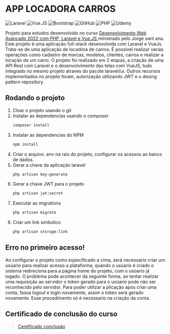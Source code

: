 # APP LOCADORA CARROS
![Laravel](https://img.shields.io/badge/laravel-%23FF2D20.svg?style=for-the-badge&logo=laravel&logoColor=white)
![Vue.JS](https://img.shields.io/badge/Vue.js-35495E?style=for-the-badge&logo=vue.js&logoColor=4FC08D)
![Bootstrap](https://img.shields.io/badge/bootstrap-%23563D7C.svg?style=for-the-badge&logo=bootstrap&logoColor=white)
![GitHub](https://img.shields.io/badge/github-%23121011.svg?style=for-the-badge&logo=github&logoColor=white)
![PHP](https://img.shields.io/badge/php-%23777BB4.svg?style=for-the-badge&logo=php&logoColor=white)
![Udemy](https://img.shields.io/badge/Udemy-A435F0?style=for-the-badge&logo=Udemy&logoColor=white)


Projeto para estudos desenvolvido no curso [Desenvolvimento Web Avançado 2022 com PHP, Laravel e Vue.JS
](https://www.udemy.com/course/curso-completo-do-desenvolvedor-laravel/) ministrado pelo Jorge sant ana. Este projeto é uma aplicação full-stack desenvolvida com Laravel e VueJs. Trata-se de uma aplicação de locadora de carros. É possível realizar varias operações como cadastro de marcas, modelos, clientes, carros e realizar a locação de um carro. O projeto foi realizado em 2 etapas, a criação de uma API Rest com Laravel e o desenvolvimento das telas com VueJS, tudo integrado no mesmo projeto atraves do pacote laravel/ui. Outros recursos implementados no projeto foram, autorização utilizando JWT e o desing pattern repository.

## Rodando o projeto
1. Cloar o projeto usando o git
2. Instalar as dependencias usando o composer
    ```bash
    composer install
    ```
3. Instalar as dependencias do NPM
    ```bash
    npm install
    ```
4. Criar o arquivo .env na rais do projeto, configurar os acessos ao banco de dados.
5. Gerar a chave da aplicação laravel
    ```bash
    php artisan key:generate
    ```
6. Gerar a chave JWT para o projeto
    ```bash
    php artisan jwt:secret 
    ```
7. Executar as migrations
    ```bash
    php artisan migrate
    ```
8. Criar um link simbolico
    ```bash
    php artisan storage:link
    ```
## Erro no primeiro acesso!
Ao configurar o projeto como especificado a cima, será necessario criar um usúario para realizar acesso a plataforma, quando o usúario é criado o sistema redireciona para a página home do projeto, com o usúario já logado. O problema pode acontecer da seguinte forma, ao tentar realizar uma requisição ao servidor o token gerado para o usúario pode não ser reconhecido pelo servidor. Para poder utilizar a plicação após criar uma conta, fassa logout e login novamente, assim o token será gerado novamente. Esse procedimento só é necessario na criação da conta.
## Certificado de conclusão do curso
> [Centificado conclusão](https://www.udemy.com/certificate/UC-b63250ab-388b-4bb5-9894-7e4dd0710ed3/)

